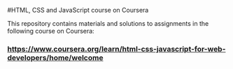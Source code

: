 #HTML, CSS and JavaScript course on Coursera

This repository contains materials and solutions to assignments in the following course on Coursera:

### https://www.coursera.org/learn/html-css-javascript-for-web-developers/home/welcome
